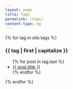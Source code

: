 ```yaml
---
layout: page
title: Tags
permalink: /tags/
content-type: eg
---
```


<style>
.category-content a {
    text-decoration: none;
    color: #4183c4;
}

.category-content a:hover {
    text-decoration: underline;
    color: #4183c4;
}
</style>

<div>
    {% for tag in site.tags %}
    <div>
        <h3 id="{{ tag | first }}">{{ tag | first | capitalize }}</h3>
        <ul>
        {% for post in tag.last %}
            <li><a href="{{post.url}}">{{ post.title }}</a></li>
        {% endfor %}
        </ul>
    </div>
    {% endfor %}
</div>
